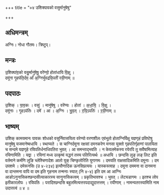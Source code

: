 +++
title = "०४ उशिक्पावको वसुर्मानुषेषु"

+++
## अधिमन्त्रम्
अग्निः। नोधा गौतमः। त्रिष्टुप्।

## मन्त्रः
उ॒शिक्पा॑व॒को वसु॒र्मानु॑षेषु॒ वरे॑ण्यो॒ होता॑धायि वि॒क्षु ।  
दमू॑ना गृ॒हप॑ति॒र्दम॒ आँ अ॒ग्निर्भु॑वद्रयि॒पती॑ रयी॒णाम् ॥

## पदपाठः
उ॒शिक् । पा॒व॒कः । वसुः॑ । मानु॑षेषु । वरे॑ण्यः । होता॑ । अ॒धा॒यि॒ । वि॒क्षु ।  
दमू॑नाः । गृ॒हऽप॑तिः । दमे॑ । आ । अ॒ग्निः । भु॒व॒त् । र॒यि॒ऽपतिः॑ । र॒यी॒णाम् ॥

## भाष्यम्
उशिक् कामयमानः पावकः शोधको वसुर्निवासयिता वरेण्यो वरणशीलः एवंभूतो होताग्निर्विक्षु यज्ञगृहं प्रविष्टेषु मानुषेषु यजमानेष्वधायि । स्थाप्यते । स चाग्निर्दमूना रक्षसां दमनकरेण मनसा युक्तो गृहपतिर्गृहाणां पालयिता च सन्दमे यज्ञगृहे रयिपतिर्धनाधिपतिरा भुवत् । आ समन्ताद्भवति । न केवलमेकस्य रयेरपि तु सर्वेषामित्याह रयिणामिति । यद्वा । रयिणां मध्य उत्कृष्वं यद्धनं तस्य पतिरित्यर्थः ॥ अधायि । छन्दसि लुङ् लङ् लिट इति वर्तमाने कर्मणि लुङि च्लेश्चिणादेशः आतो युक् चिण्कृतोरिति युगागमः । दमयति राक्षसादिकमिति दमूनाः । दम उपशमे । दमेरूनसिः (उ ४-२३४) इत्यौणादिक ऊनसिप्रत्ययः । यास्कस्त्वाह । दमूना दममना वा दानमना वा दान्तमना वापि वा दम इति गृहनाम तन्मनाः स्यात् (नि ४-४) इति दम आ आग्निः आङोऽनुनासिकश्छन्दसीत्याकारस्य सानुनासिकत्वम् । प्रकृतिभावश्च । भुवत् । लेट्यडागमः । इतश्च लोप इतीकारलोपः । रयिपतिः । परादिश्छन्दसि बहुलमित्यत्तरपदाद्युदात्तत्तम् । रयीणाम् । नामन्यतरस्यामिति नाम उदात्तत्वं ॥ ४ ॥